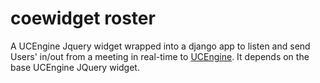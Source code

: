 # coewidget roster

A UCEngine Jquery widget wrapped into a django app to listen and send Users' in/out from a meeting in real-time to [UCEngine](http://ucengine.org).
It depends on the base UCEngine JQuery widget.